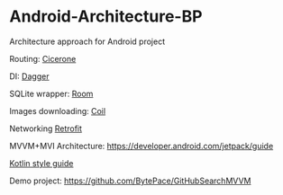 # Android-Architecture-BP
Architecture approach for Android project

Routing: [Cicerone](https://github.com/terrakok/Cicerone)

DI: [Dagger](https://github.com/google/dagger)

SQLite wrapper: [Room](https://developer.android.com/topic/libraries/architecture/room?authuser=2)

Images downloading: [Coil](https://coil-kt.github.io/coil/)

Networking [Retrofit](https://square.github.io/retrofit/)

MVVM+MVI Architecture: https://developer.android.com/jetpack/guide

[Kotlin style guide](https://github.com/BytePace/kotlin-style-guide)

Demo project: https://github.com/BytePace/GitHubSearchMVVM
